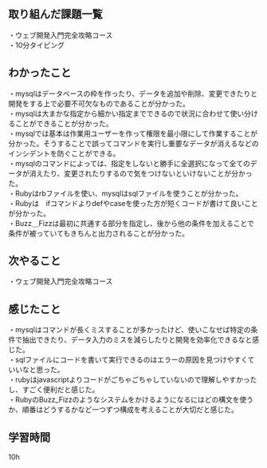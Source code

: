 ## 取り組んだ課題一覧
・ウェブ開発入門完全攻略コース
<br>・10分タイピング

## わかったこと
・mysqlはデータベースの枠を作ったり、データを追加や削除、変更できたりと開発をする上で必要不可欠なものであることが分かった。
<br>・mysqlは大まかな指定から細かい指定までできるので状況に合わせて使い分けることができることが分かった。
<br>・mysqlでは基本は作業用ユーザーを作って権限を最小限にして作業することが分かった。そうすることで誤ってコマンドを実行し重要なデータが消えるなどのインシデントを防ぐことができる。
<br>・mysqlのコマンドによっては、指定をしないと勝手に全選択になって全てのデータが消えたり、変更されたりするので気をつけないといけないことが分かった。
<br>・Rubyはrbファイルを使い、mysqlはsqlファイルを使うことが分かった。
<br>・Rubyは　ifコマンドよりdefやcaseを使った方が短くコードが書けて良いことが分かった。
<br>・Buzz＿Fizzは最初に共通する部分を指定し、後から他の条件を加えることで条件が被っていてもきちんと出力されることが分かった。
## 次やること
・ウェブ開発入門完全攻略コース

## 感じたこと
・mysqlはコマンドが長くミスすることが多かったけど、使いこなせば特定の条件で抽出できたり、データ入力のミスを減らしたりと開発を効率化できるなと感じた。
<br>・sqlファイルにコードを書いて実行できるのはエラーの原因を見つけやすくていいなと思った。
<br>・rubyはjavascriptよりコードがごちゃごちゃしていないので理解しやすかったし、すごく便利だと感じた。
<br>・RubyのBuzz_Fizzのようなシステムをかけるようになるにはどの構文を使うか、順番はどうするかなど一つずつ構成を考えることが大切だと感じた。

## 学習時間
10h
